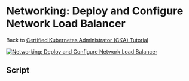 # Networking: Deploy and Configure Network Load Balancer

Back to [Certified Kubernetes Administrator (CKA) Tutorial](https://github.com/larkintuckerllc/k8s-cka-tutorial)

[![Networking: Deploy and Configure Network Load Balancer](http://img.youtube.com/vi/NUTuloFZo2Y/0.jpg)](https://youtu.be/NUTuloFZo2Y)

## Script

